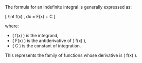 The formula for an indefinite integral is generally expressed as:

\[
\int f(x) \, dx = F(x) + C
\]

where:
- \( f(x) \) is the integrand,
- \( F(x) \) is the antiderivative of \( f(x) \),
- \( C \) is the constant of integration. 

This represents the family of functions whose derivative is \( f(x) \).
